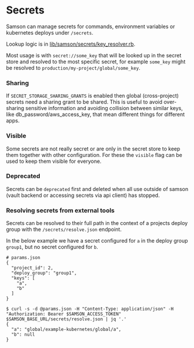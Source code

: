 # Secrets

Samson can manage secrets for commands, environment variables or kubernetes deploys under `/secrets`.

Lookup logic is in [lib/samson/secrets/key_resolver.rb](/lib/samson/secrets/key_resolver.rb).

Most usage is with `secret://some_key` that will be looked up in the secret store and resolved to the most specific secret,
for example `some_key` might be resolved to `production/my-project/global/some_key`.

### Sharing

If `SECRET_STORAGE_SHARING_GRANTS` is enabled then global (cross-project) secrets need a sharing grant to be shared.
This is useful to avoid over-sharing sensitive information and avoiding collision between similar keys, like db_password/aws_access_key,
that mean different things for different apps.

### Visible

Some secrets are not really secret or are only in the secret store to keep them together with other configuration.
For these the `visible` flag can be used to keep them visible for everyone.

### Deprecated

Secrets can be `deprecated` first and deleted when all use outside of samson (vault backend or accessing secrets via api client) has stopped.

### Resolving secrets from external tools

Secrets can be resolved to their full path in the context of a projects deploy group with the `/secrets/resolve.json` endpoint.

In the below example we have a secret configured for `a` in the deploy group `group1`, but no secret configured for `b`.

```
# params.json
{
  "project_id": 2,
  "deploy_group": "group1",
  "keys": [
    "a",
    "b"
  ]
}

$ curl -s -d @params.json -H "Content-Type: application/json" -H "Authorization: Bearer $SAMSON_ACCESS_TOKEN" $SAMSON_BASE_URL/secrets/resolve.json | jq '.'
{
  "a": "global/example-kubernetes/global/a",
  "b": null
}
```
